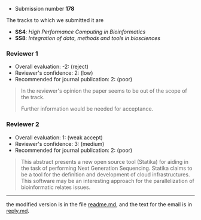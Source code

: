 - Submission number **178**

The tracks to which we submitted it are

- **SS4**: _High Performance Computing in Bioinformatics_
- **SS8**: _Integration of data, methods and tools in biosciences_

### Reviewer 1

- Overall evaluation: -2: (reject)
- Reviewer's confidence:  2: (low)
- Recommended for journal publication:  2: (poor)

> In the reviewer's opinion the paper seems to be out of the scope of the track.
> 
> Further information would be needed for acceptance.

### Reviewer 2

- Overall evaluation: 1: (weak accept)
- Reviewer's confidence:  3: (medium)
- Recommended for journal publication:  2: (poor)

> This abstract presents a new open source tool (Statika) for aiding in the task of performing Next Generation Sequencing. Statika claims to be a tool for the definition and development of cloud infrastructures. This software may be an interesting approach for the parallelization of bioinformatic relates issues.

----

the modified version is in the file [readme.md](readme.md), and the text for the email is in [reply.md](reply.md).
